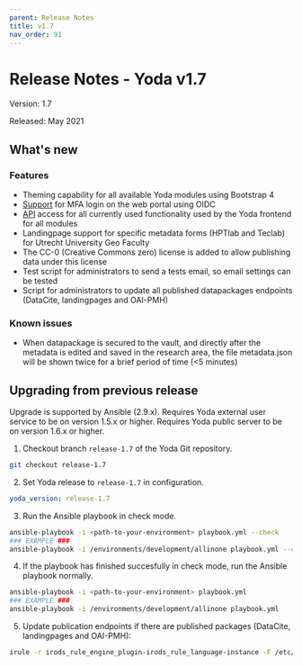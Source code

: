 ```yaml
---
parent: Release Notes
title: v1.7
nav_order: 91
---
```

# Release Notes - Yoda v1.7

Version: 1.7

Released: May 2021

## What's new
### Features
- Theming capability for all available Yoda modules using Bootstrap 4
- [Support](../administration/configuring-openidc.md) for MFA login on the web portal using OIDC
- [API](https://petstore.swagger.io/?url=https://utrechtuniversity.github.io/irods-ruleset-uu/api.json) access for all currently used functionality used by the Yoda frontend for all modules
- Landingpage support for specific metadata forms (HPTlab and Teclab) for Utrecht University Geo Faculty
- The CC-0 (Creative Commons zero) license is added to allow publishing data under this license
- Test script for administrators to send a tests email, so email settings can be tested
- Script for administrators to update all published datapackages endpoints (DataCite, landingpages and OAI-PMH)

### Known issues
- When datapackage is secured to the vault, and directly after the metadata is edited and saved in the research area, the file metadata.json will be shown twice for a brief period of time (<5 minutes)

## Upgrading from previous release
Upgrade is supported by Ansible (2.9.x).
Requires Yoda external user service to be on version 1.5.x or higher.
Requires Yoda public server to be on version 1.6.x or higher.

1. Checkout branch `release-1.7` of the Yoda Git repository.
```bash
git checkout release-1.7
```

2. Set Yoda release to `release-1.7` in configuration.
```yaml
yoda_version: release-1.7
```

3. Run the Ansible playbook in check mode.
```bash
ansible-playbook -i <path-to-your-environment> playbook.yml --check
### EXAMPLE ###
ansible-playbook -i /environments/development/allinone playbook.yml --check
```

4. If the playbook has finished succesfully in check mode, run the Ansible playbook normally.
```bash
ansible-playbook -i <path-to-your-environment> playbook.yml
### EXAMPLE ###
ansible-playbook -i /environments/development/allinone playbook.yml
```

5. Update publication endpoints if there are published packages (DataCite, landingpages and OAI-PMH):
```bash
irule -r irods_rule_engine_plugin-irods_rule_language-instance -F /etc/irods/irods-ruleset-uu/tools/update-publications.r
```
